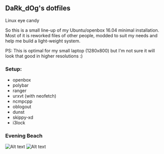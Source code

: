 ## DaRk_dOg's dotfiles
Linux eye candy

So this is a small line-up of my Ubuntu/openbox 16.04 minimal installation. Most of it is reworked files of other people, modded to suit my needs and help me build a light-weight system.

PS: This is optimal for my small laptop (1280x800) but I'm not sure it will look that good in higher resolutions :)

### Setup:
* openbox
* polybar
* ranger
* urxvt (with neofetch)
* ncmpcpp
* oblogout
* dunst
* skippy-xd
* i3lock


### Evening Beach

![Alt text](https://raw.githubusercontent.com/gkatsiapis/dotfiles/master/1.png?raw=true "Title")
![Alt text](https://raw.githubusercontent.com/gkatsiapis/dotfiles/master/2.png?raw=true "Title")
